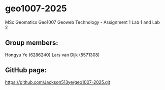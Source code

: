 # geo1007-2025

MSc Geomatics Geo1007 Geoweb Technology - Assignment 1
Lab 1 and Lab 2

## Group members:
Hongyu Ye (6286240)
Lars van Dijk (5571308)

## GitHub page:
https://github.com/Jackson513ye/geo1007-2025.git